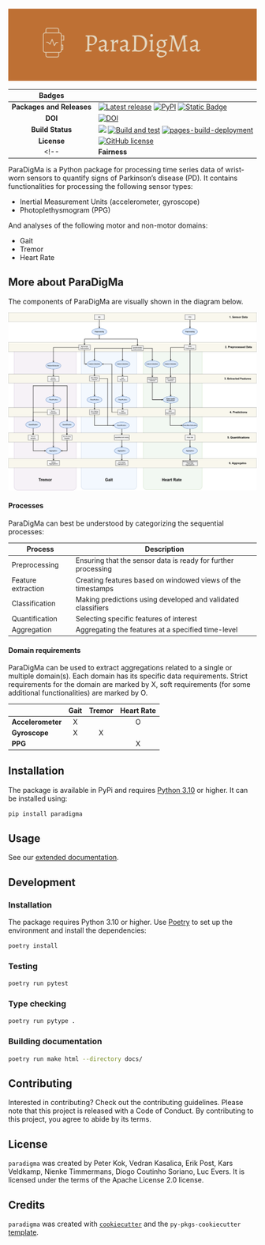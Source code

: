 ![ParaDigMa logo](https://github.com/biomarkersParkinson/paradigma/raw/main/docs/source/_static/img/paradigma-logo-banner.png)

| Badges | |
|:----:|----|
| **Packages and Releases** | [![Latest release](https://img.shields.io/github/release/biomarkersparkinson/paradigma.svg)](https://github.com/biomarkersparkinson/paradigma/releases/latest) [![PyPI](https://img.shields.io/pypi/v/paradigma.svg)](https://pypi.python.org/pypi/paradigma/)  [![Static Badge](https://img.shields.io/badge/RSD-paradigma-lib)](https://research-software-directory.org/software/paradigma) |
| **DOI** | [![DOI](https://zenodo.org/badge/DOI/10.5281/zenodo.13838393.svg)](https://doi.org/10.5281/zenodo.13838393) |
| **Build Status** | [![](https://img.shields.io/badge/python-3.10+-blue.svg)](https://www.python.org/downloads/) [![Build and test](https://github.com/biomarkersParkinson/paradigma/actions/workflows/build-and-test.yml/badge.svg)](https://github.com/biomarkersParkinson/paradigma/actions/workflows/build-and-test.yml) [![pages-build-deployment](https://github.com/biomarkersParkinson/paradigma/actions/workflows/pages/pages-build-deployment/badge.svg)](https://github.com/biomarkersParkinson/paradigma/actions/workflows/pages/pages-build-deployment) |
| **License** |  [![GitHub license](https://img.shields.io/github/license/biomarkersParkinson/paradigma)](https://github.com/biomarkersparkinson/paradigma/blob/main/LICENSE) |
<!-- | **Fairness** |  [![fair-software.eu](https://img.shields.io/badge/fair--software.eu-%E2%97%8F%20%20%E2%97%8F%20%20%E2%97%8F%20%20%E2%97%8F%20%20%E2%97%8F-green)](https://fair-software.eu) [![OpenSSF Best Practices](https://bestpractices.coreinfrastructure.org/projects/8083/badge)](https://www.bestpractices.dev/projects/8083) | --> 

ParaDigMa is a Python package for processing time series data of wrist-worn sensors to quantify signs of Parkinson’s disease (PD). It contains functionalities for processing the following sensor types:
* Inertial Measurement Units (accelerometer, gyroscope)
* Photoplethysmogram (PPG)

And analyses of the following motor and non-motor domains:
* Gait
* Tremor
* Heart Rate

## More about ParaDigMa
The components of ParaDigMa are visually shown in the diagram below.

![Pipeline Architecture](https://raw.githubusercontent.com/biomarkersParkinson/paradigma/update-readme/docs/source/_static/img/pipeline-architecture.png)

#### Processes
ParaDigMa can best be understood by categorizing the sequential processes:

| Process | Description |
| ---- | ---- |
| Preprocessing | Ensuring that the sensor data is ready for further processing | 
| Feature extraction | Creating features based on windowed views of the timestamps |
| Classification | Making predictions using developed and validated classifiers | 
| Quantification | Selecting specific features of interest |
| Aggregation | Aggregating the features at a specified time-level |

#### Domain requirements
ParaDigMa can be used to extract aggregations related to a single or multiple domain(s). Each domain has its specific data requirements. Strict requirements for the domain are marked by X, soft requirements (for some additional functionalities) are marked by O.

| | Gait | Tremor | Heart Rate |
|----------|:-----------:|:-----------:|:-----------:|
| **Accelerometer** | X | | O | 
| **Gyroscope** | X | X | | 
| **PPG** | | | X | 



## Installation

The package is available in PyPi and requires [Python 3.10](https://www.python.org/downloads/) or higher. It can be installed using:

```bash
pip install paradigma
```

## Usage

See our [extended documentation](https://biomarkersparkinson.github.io/paradigma/).

## Development

### Installation

The package requires Python 3.10 or higher. Use [Poetry](https://python-poetry.org/docs/#installation) to set up the environment and install the dependencies:

```bash
poetry install
```

### Testing

```bash
poetry run pytest
```

### Type checking

```bash
poetry run pytype .
```

### Building documentation

```bash
poetry run make html --directory docs/
```

## Contributing

Interested in contributing? Check out the contributing guidelines. Please note that this project is released with a Code of Conduct. By contributing to this project, you agree to abide by its terms.

## License

`paradigma` was created by Peter Kok, Vedran Kasalica, Erik Post, Kars Veldkamp, Nienke Timmermans, Diogo Coutinho Soriano, Luc Evers. It is licensed under the terms of the Apache License 2.0 license.

## Credits

`paradigma` was created with [`cookiecutter`](https://cookiecutter.readthedocs.io/en/latest/) and the `py-pkgs-cookiecutter` [template](https://github.com/py-pkgs/py-pkgs-cookiecutter).
